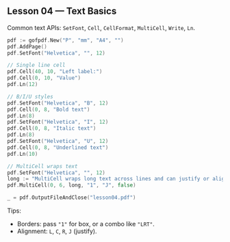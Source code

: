 ## Lesson 04 — Text Basics

Common text APIs: `SetFont`, `Cell`, `CellFormat`, `MultiCell`, `Write`, `Ln`.

```go
pdf := gofpdf.New("P", "mm", "A4", "")
pdf.AddPage()
pdf.SetFont("Helvetica", "", 12)

// Single line cell
pdf.Cell(40, 10, "Left label:")
pdf.Cell(0, 10, "Value")
pdf.Ln(12)

// B/I/U styles
pdf.SetFont("Helvetica", "B", 12)
pdf.Cell(0, 8, "Bold text")
pdf.Ln(8)
pdf.SetFont("Helvetica", "I", 12)
pdf.Cell(0, 8, "Italic text")
pdf.Ln(8)
pdf.SetFont("Helvetica", "U", 12)
pdf.Cell(0, 8, "Underlined text")
pdf.Ln(10)

// MultiCell wraps text
pdf.SetFont("Helvetica", "", 12)
long := "MultiCell wraps long text across lines and can justify or align left/center/right."
pdf.MultiCell(0, 6, long, "1", "J", false)

_ = pdf.OutputFileAndClose("lesson04.pdf")
```

Tips:
- Borders: pass `"1"` for box, or a combo like `"LRT"`.
- Alignment: `L`, `C`, `R`, `J` (justify).


